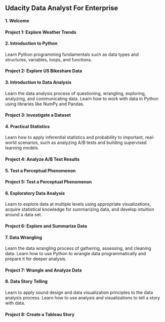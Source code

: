 ## Udacity Data Analyst For Enterprise 
#### 1. Welcome
#### Project 1: Explore Weather Trends
#### 2. Introduction to Python
Learn Python programming fundamentals such as data types and structures, variables, loops, and functions.
#### Project 2: Explore US Bikeshare Data
#### 3. Introduction to Data Analysis
Learn the data analysis process of questioning, wrangling, exploring, analyzing, and communicating data. Learn how to work with data in Python using libraries like NumPy and Pandas.
#### Project 3: Investigate a Dataset
#### 4. Practical Statistics
Learn how to apply inferential statistics and probability to important, real-world scenarios, such as analyzing A/B tests and building supervised learning models.
#### Project 4: Analyze A/B Test Results
#### 5. Test a Perceptual Phenomenon
#### Project 5: Test a Perceptual Phenomenon
#### 6. Exploratory Data Analysis
Learn to explore data at multiple levels using appropriate visualizations, acquire statistical knowledge for summarizing data, and develop intuition around a data set.
#### Project 6: Explore and Summarize Data
#### 7. Data Wrangling
Learn the data wrangling process of gathering, assessing, and cleaning data. Learn how to use Python to wrangle data programmatically and prepare it for deeper analysis.
#### Project 7: Wrangle and Analyze Data
#### 8. Data Story Telling
Learn to apply sound design and data visualization principles to the data analysis process. Learn how to use analysis and visualizations to tell a story with data.
#### Project 8: Create a Tableau Story
